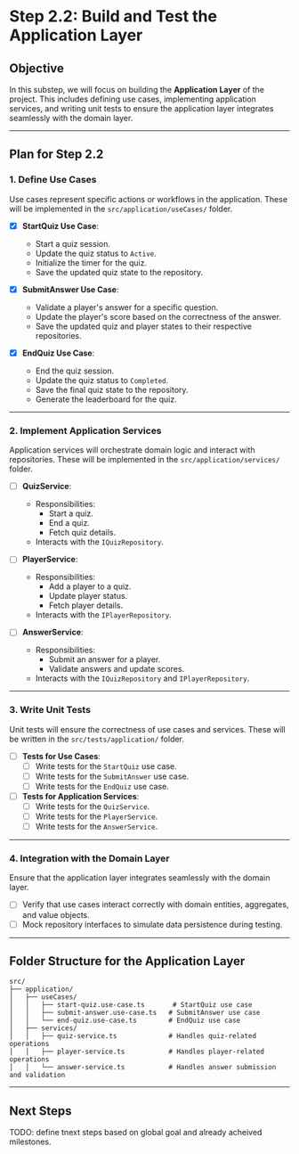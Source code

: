 # Step 2.2: Build and Test the Application Layer

## Objective
In this substep, we will focus on building the **Application Layer** of the project. This includes defining use cases, implementing application services, and writing unit tests to ensure the application layer integrates seamlessly with the domain layer.

---

## Plan for Step 2.2

### 1. **Define Use Cases**
Use cases represent specific actions or workflows in the application. These will be implemented in the `src/application/useCases/` folder.

- [x] **StartQuiz Use Case**:
  - Start a quiz session.
  - Update the quiz status to `Active`.
  - Initialize the timer for the quiz.
  - Save the updated quiz state to the repository.

- [x] **SubmitAnswer Use Case**:
  - Validate a player's answer for a specific question.
  - Update the player's score based on the correctness of the answer.
  - Save the updated quiz and player states to their respective repositories.

- [x] **EndQuiz Use Case**:
  - End the quiz session.
  - Update the quiz status to `Completed`.
  - Save the final quiz state to the repository.
  - Generate the leaderboard for the quiz.

---

### 2. **Implement Application Services**
Application services will orchestrate domain logic and interact with repositories. These will be implemented in the `src/application/services/` folder.

- [ ] **QuizService**:
  - Responsibilities:
    - Start a quiz.
    - End a quiz.
    - Fetch quiz details.
  - Interacts with the `IQuizRepository`.

- [ ] **PlayerService**:
  - Responsibilities:
    - Add a player to a quiz.
    - Update player status.
    - Fetch player details.
  - Interacts with the `IPlayerRepository`.

- [ ] **AnswerService**:
  - Responsibilities:
    - Submit an answer for a player.
    - Validate answers and update scores.
  - Interacts with the `IQuizRepository` and `IPlayerRepository`.

---

### 3. **Write Unit Tests**
Unit tests will ensure the correctness of use cases and services. These will be written in the `src/tests/application/` folder.

- [ ] **Tests for Use Cases**:
  - [ ] Write tests for the `StartQuiz` use case.
  - [ ] Write tests for the `SubmitAnswer` use case.
  - [ ] Write tests for the `EndQuiz` use case.

- [ ] **Tests for Application Services**:
  - [ ] Write tests for the `QuizService`.
  - [ ] Write tests for the `PlayerService`.
  - [ ] Write tests for the `AnswerService`.

---

### 4. **Integration with the Domain Layer**
Ensure that the application layer integrates seamlessly with the domain layer.

- [ ] Verify that use cases interact correctly with domain entities, aggregates, and value objects.
- [ ] Mock repository interfaces to simulate data persistence during testing.

---

## Folder Structure for the Application Layer

```plaintext
src/
├── application/
│   ├── useCases/
│   │   ├── start-quiz.use-case.ts       # StartQuiz use case
│   │   ├── submit-answer.use-case.ts   # SubmitAnswer use case
│   │   └── end-quiz.use-case.ts        # EndQuiz use case
│   ├── services/
│   │   ├── quiz-service.ts             # Handles quiz-related operations
│   │   ├── player-service.ts           # Handles player-related operations
│   │   └── answer-service.ts           # Handles answer submission and validation
```

---

## Next Steps

TODO: define tnext steps based on global goal and already acheived milestones.
